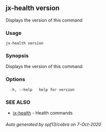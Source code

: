 ## jx-health version

Displays the version of this command

### Usage

```
jx-health version
```

### Synopsis

Displays the version of this command

### Options

```
  -h, --help   help for version
```

### SEE ALSO

* [jx-health](jx-health.md)	 - Health commands

###### Auto generated by spf13/cobra on 7-Oct-2020
